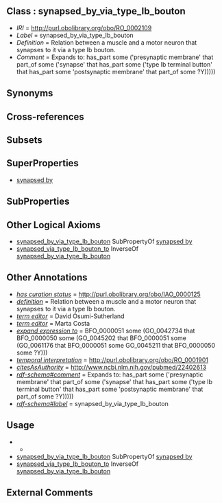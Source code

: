 
## Class : synapsed_by_via_type_Ib_bouton

 * *IRI* = http://purl.obolibrary.org/obo/RO_0002109
 * *Label* = synapsed_by_via_type_Ib_bouton
 * *Definition* = Relation between a muscle and a motor neuron that synapses to it via a type Ib bouton.
 * *Comment* = Expands to: has_part some ('presynaptic membrane' that part_of some ('synapse' that has_part some ('type Ib terminal button' that has_part some 'postsynaptic membrane' that part_of some ?Y)))))

## Synonyms


## Cross-references


## Subsets


## SuperProperties

 * [synapsed by](../../RO/03/RO_0002103.md)

## SubProperties


## Other Logical Axioms

 * [synapsed_by_via_type_Ib_bouton](../../RO/09/RO_0002109.md) SubPropertyOf [synapsed by](../../RO/03/RO_0002103.md)
 * [synapsed_via_type_Ib_bouton_to](../../RO/05/RO_0002105.md) InverseOf [synapsed_by_via_type_Ib_bouton](../../RO/09/RO_0002109.md)

## Other Annotations

 * *[has curation status](../../IAO/14/IAO_0000114.md)* = http://purl.obolibrary.org/obo/IAO_0000125
 * *[definition](../../IAO/15/IAO_0000115.md)* = Relation between a muscle and a motor neuron that synapses to it via a type Ib bouton.
 * *[term editor](../../IAO/17/IAO_0000117.md)* = David Osumi-Sutherland
 * *[term editor](../../IAO/17/IAO_0000117.md)* = Marta Costa
 * *[expand expression to](../../IAO/24/IAO_0000424.md)* = BFO_0000051 some (GO_0042734 that BFO_0000050 some (GO_0045202 that BFO_0000051 some (GO_0061176 that BFO_0000051 some GO_0045211 that BFO_0000050 some ?Y)))
 * *[temporal interpretation](../../RO/00/RO_0001900.md)* = http://purl.obolibrary.org/obo/RO_0001901
 * *[citesAsAuthority](../../ty/citesAsAuthority.md)* = http://www.ncbi.nlm.nih.gov/pubmed/22402613
 * *[rdf-schema#comment](../../nt/rdf-schema#comment.md)* = Expands to: has_part some ('presynaptic membrane' that part_of some ('synapse' that has_part some ('type Ib terminal button' that has_part some 'postsynaptic membrane' that part_of some ?Y)))))
 * *[rdf-schema#label](../../el/rdf-schema#label.md)* = synapsed_by_via_type_Ib_bouton

## Usage

 * -
 * [synapsed_by_via_type_Ib_bouton](../../RO/09/RO_0002109.md) SubPropertyOf [synapsed by](../../RO/03/RO_0002103.md)
 * [synapsed_via_type_Ib_bouton_to](../../RO/05/RO_0002105.md) InverseOf [synapsed_by_via_type_Ib_bouton](../../RO/09/RO_0002109.md)

## External Comments

